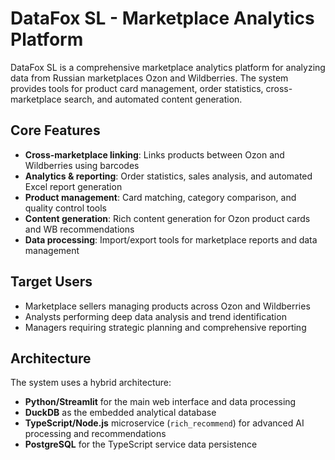 # DataFox SL - Marketplace Analytics Platform

DataFox SL is a comprehensive marketplace analytics platform for analyzing data from Russian marketplaces Ozon and Wildberries. The system provides tools for product card management, order statistics, cross-marketplace search, and automated content generation.

## Core Features

- **Cross-marketplace linking**: Links products between Ozon and Wildberries using barcodes
- **Analytics & reporting**: Order statistics, sales analysis, and automated Excel report generation  
- **Product management**: Card matching, category comparison, and quality control tools
- **Content generation**: Rich content generation for Ozon product cards and WB recommendations
- **Data processing**: Import/export tools for marketplace reports and data management

## Target Users

- Marketplace sellers managing products across Ozon and Wildberries
- Analysts performing deep data analysis and trend identification
- Managers requiring strategic planning and comprehensive reporting

## Architecture

The system uses a hybrid architecture:
- **Python/Streamlit** for the main web interface and data processing
- **DuckDB** as the embedded analytical database
- **TypeScript/Node.js** microservice (`rich_recommend`) for advanced AI processing and recommendations
- **PostgreSQL** for the TypeScript service data persistence